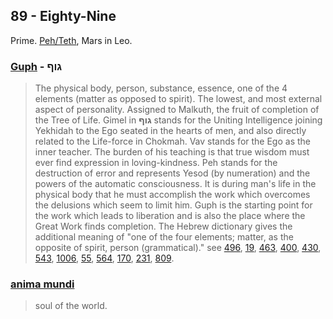 ## 89 - Eighty-Nine
Prime. [Peh/Teth](/keys/PT), Mars in Leo.

### [Guph](/keys/GVP) - גוף
> The physical body, person, substance, essence, one of the 4 elements (matter as opposed to spirit). The lowest, and most external aspect of personality. Assigned to Malkuth, the fruit of completion of the Tree of Life. Gimel in **גוף** stands for the Uniting Intelligence joining Yekhidah to the Ego seated in the hearts of men, and also directly related to the Life-force in Chokmah. Vav stands for the Ego as the inner teacher. The burden of his teaching is that true wisdom must ever find expression in loving-kindness. Peh stands for the destruction of error and represents Yesod (by numeration) and the powers of the automatic consciousness. It is during man's life in the physical body that he must accomplish the work which overcomes the delusions which seem to limit him. Guph is the starting point for the work which leads to liberation and is also the place where the Great Work finds completion. The Hebrew dictionary gives the additional meaning of "one of the four elements; matter, as the opposite of spirit, person (grammatical)." see [496](496), [19](19), [463](463), [400](400), [430](430), [543](543), [1006](1006), [55](55), [564](564), [170](170), [231](231), [809](809).


### [anima mundi](/latin?word=anima+mundi)
> soul of the world.
